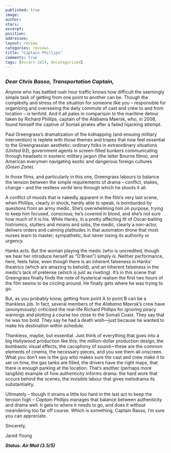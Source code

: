 ```yaml
---
published: true
image:
author: 
stars: 
excerpt: 
position: 
addressee: 
layout: review
categories: reviews
title: "Captain Phillips"
comments: true
tags: [Oscars 2014, Uncategorized]
---
```

<div><p><span class="full-image-block ssNonEditable"><img src="http://static.squarespace.com/static/5005f6bcc4aa41161b33e89e/5329cf1fe4b07c068ebf74de/5329cf1fe4b07c068ebf78ea/1382124465079/captain-phillips.jpg" alt="" /></span></p>
<p><em style="font-size:130%;"><strong style="font-size:90%;">Dear Chris Basso, Transportation Captain,</strong></em></p>
<p>Anyone who has battled rush hour traffic knows how difficult the seemingly simple task of getting from one point to another can be. Though the complexity and stress of the situation for someone like you &ndash; responsible for organizing and overseeing the daily commute of cast and crew to and from location &ndash; is tenfold. And it all pales in comparison to the maritime detour taken by Richard Phillips, captain of the Alabama Maersk, who, in 2008, found himself the captive of Somali pirates after a failed hijacking attempt.</p>
<p>Paul Greengrass&rsquo;s dramatization of the kidnapping (and ensuing military intervention) is replete with those themes and tropes that now feel essential to the Greengrassian aesthetic: ordinary folks in extraordinary situations (<em>United 93</em>), government agents in screen-filled bunkers communicating through headsets in esoteric military jargon (the latter Bourne films), and American everymen navigating exotic and dangerous foreign cultures (<em>Green Zone</em>).</p>
<p>In those films, and particularly in this one, Greengrass labours to balance the tension between the simple requirements of drama &ndash; conflict, stakes, change &ndash; and the restless <em>verit&eacute;</em> lens through which he shoots it all.</p>
<p>A conflict of moods that is nakedly apparent in the film&rsquo;s very last scene, when Phillips, clearly in shock, hardly able to speak, is bombarded by questions from an army medic. She&rsquo;s overwhelming him on purpose, trying to keep him focused, conscious; he&rsquo;s covered in blood, and she&rsquo;s not sure how much of it is his. While Hanks, in a pretty affecting fit of Oscar-baiting histrionics, stutters and moans and sobs, the medic, clearly a non-actor, delivers orders and calming platitudes in that automaton drone that most nurses learn to master; sympathetic, but never losing its authority or urgency.</p>
<p>Hanks acts. But the woman playing the medic (who is uncredited, though we hear her introduce herself as &ldquo;O&rsquo;Brien&rdquo;) simply <em>is</em>. Neither performance, here, feels false, even though there is an inherent falseness in Hanks&rsquo; theatrics (which are amazing to behold), and an inherent falseness in the medic&rsquo;s lack of pretense (which is just as riveting). It&rsquo;s in this scene that Greengrass finally finds the note of hysterical realism the first two hours of the film seems to be circling around. He finally gets where he was trying to go.</p>
<p>But, as you probably know, getting from point A to point B can be a thankless job. In fact, several members of the <em>Alabama Maersk</em>&rsquo;s crew have (anonymously) criticized the real-life Richard Phillips for ignoring piracy warnings and plotting a course too close to the Somali Coast. They say that he was too bold. They say he had a death wish&mdash;just because he wanted to make his destination within schedule.</p>
<p>Thankless, maybe, but essential. Just think of everything that goes into a big Hollywood production like this; the million-dollar production design, the bombastic visual effects, the cacophony of sound&mdash;these are the common elements of cinema, the necessary pieces, and you see them all onscreen. What you don&rsquo;t see is the guy who makes sure the cast and crew make it to set on time, the gas tanks are filled, the drivers have the right maps, that there is enough parking at the location. That&rsquo;s another (perhaps more tangible) example of how authenticity informs drama: the hard work that occurs behind the scenes, the invisible labour that gives melodrama its substantiality.</p>
<p>Ultimately &ndash; though it strains a little too hard in the last act to keep the tension high &ndash; <em>Captain Phillips</em> manages that balance between authenticity and drama well. It gets to where it needs to go, and does it without meandering too far off course. Which is something, Captain Basso, I&rsquo;m sure you can appreciate.</p>
<p>Sincerely,</p>
<p>Jared Young&nbsp;</p>
<p><strong><em>Status: Air Mail (3.5/5)</em></strong></p>
<p>&nbsp;</p></div>

